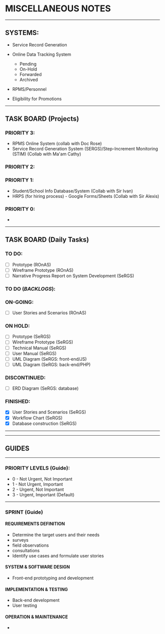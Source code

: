 # MISCELLANEOUS NOTES
___

## SYSTEMS:

* Service Record Generation

* Online Data Tracking System
  - Pending
  - On-Hold
  - Forwarded
  - Archived

* RPMS/Personnel
 - Eligibility for Promotions
___

## TASK BOARD (Projects)

### PRIORITY 3:
* RPMS Online System (collab with Doc Rose)
* Service Record Generation System (SERGS)/Step-Increment Monitoring (STIM) (Collab with Ma'am Cathy)

### PRIORITY 2:


### PRIORITY 1:
* Student/School Info Database/System (Collab with Sir Ivan)
* HRPS (for hiring process) - Google Forms/Sheets (Collab with Sir Alexis)

### PRIORITY 0:
* 
___

## TASK BOARD (Daily Tasks)

### TO DO:
* [ ] Prototype (ROnAS)
* [ ] Wireframe Prototype (ROnAS)
* [ ] Narrative Progress Report on System Development (SeRGS)

### TO DO (*BACKLOGS*):

### ON-GOING:
* [ ] User Stories and Scenarios (ROnAS)

### ON HOLD:
* [ ] Prototype (SeRGS)
* [ ] Wireframe Prototype (SeRGS)
* [ ] Technical Manual (SeRGS)
* [ ] User Manual (SeRGS)
* [ ] UML Diagram (SeRGS: front-end/JS)
* [ ] UML Diagram (SeRGS: back-end/PHP)

### DISCONTINUED:
* [ ] ERD Diagram (SeRGS: database)

### FINISHED:
* [x] User Stories and Scenarios (SeRGS)
* [x] Workflow Chart (SeRGS)
* [x] Database construction (SeRGS)
___

___

## GUIDES
___

### PRIORITY LEVELS (Guide):

* 0 - Not Urgent, Not Important
* 1 - Not Urgent, Important
* 2 - Urgent, Not Important
* 3 - Urgent, Important (Default)
___

### SPRINT (Guide)

#### REQUIREMENTS DEFINITION
- Determine the target users and their needs
- surveys
- field observations
- consultations
- Identify use cases and formulate user stories

#### SYSTEM & SOFTWARE DESIGN
- Front-end prototyping and development

#### IMPLEMENTATION & TESTING
- Back-end development
- User testing

#### OPERATION & MAINTENANCE
-
